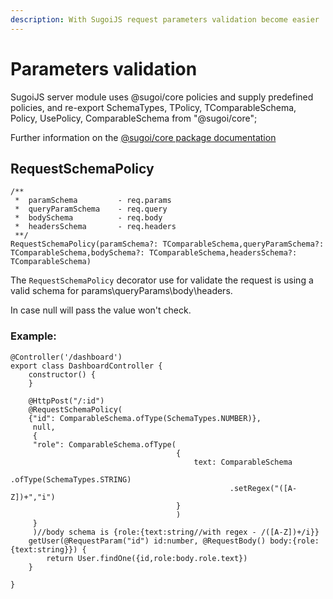 ```yaml
---
description: With SugoiJS request parameters validation become easier
---
```


# Parameters validation

SugoiJS server module uses @sugoi/core policies and supply predefined policies, and re-export SchemaTypes, TPolicy, TComparableSchema, Policy, UsePolicy, ComparableSchema from "@sugoi/core";

Further information on the [@sugoi/core package documentation](https://sugoijs.com/#/documentation/core/index)

## RequestSchemaPolicy

```text
/**
 *  paramSchema         - req.params
 *  queryParamSchema    - req.query
 *  bodySchema          - req.body
 *  headersSchema       - req.headers
 **/
RequestSchemaPolicy(paramSchema?: TComparableSchema,queryParamSchema?: TComparableSchema,bodySchema?: TComparableSchema,headersSchema?: TComparableSchema)
```

The `RequestSchemaPolicy` decorator use for validate the request is using a valid schema for params\queryParams\body\headers.

In case null will pass the value won't check.

### Example:

```text
@Controller('/dashboard')
export class DashboardController {
    constructor() {
    }

    @HttpPost("/:id")
    @RequestSchemaPolicy(
    {"id": ComparableSchema.ofType(SchemaTypes.NUMBER)},
     null,
     {
     "role": ComparableSchema.ofType(
                                     {
                                         text: ComparableSchema
                                                 .ofType(SchemaTypes.STRING)
                                                 .setRegex("([A-Z])+","i")
                                     }
                                     )
     }
     )//body schema is {role:{text:string//with regex - /([A-Z])+/i}}
    getUser(@RequestParam("id") id:number, @RequestBody() body:{role:{text:string}}) {
        return User.findOne({id,role:body.role.text})
    }

}
```


